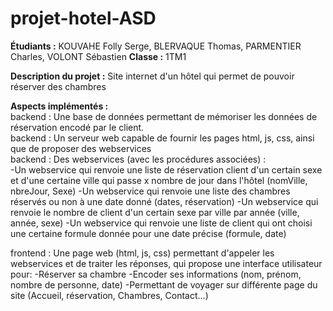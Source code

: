 # projet-hotel-ASD

**Étudiants :** KOUVAHE Folly Serge, BLERVAQUE Thomas, PARMENTIER Charles, VOLONT Sébastien
**Classe :** 1TM1

**Description du projet :** Site internet d'un hôtel qui permet de pouvoir réserver des chambres

**Aspects implémentés :**\
backend : Une base de données permettant de mémoriser les données de réservation encodé par le client.\
backend : Un serveur web capable de fournir les pages html, js, css, ainsi que de proposer des webservices\
backend : Des webservices (avec les procédures associées) :\
-Un webservice qui renvoie une liste de réservation client d'un certain sexe et d'une certaine ville qui passe x nombre de jour dans l'hôtel (nomVille, nbreJour, Sexe) 
-Un webservice qui renvoie une liste des chambres réservés ou non à une date donné (dates, réservation) 
-Un webservice qui renvoie le nombre de client d'un certain sexe par ville par année (ville, année, sexe) 
-Un webservice qui renvoie une liste de client qui ont choisi une certaine formule donnée pour une date précise (formule, date)

frontend : Une page web (html, js, css) permettant d'appeler les webservices et de traiter les réponses, qui propose une interface utilisateur pour: 
-Réserver sa chambre 
-Encoder ses informations (nom, prénom, nombre de personne, date) 
-Permettant de voyager sur différente page du site (Accueil, réservation, Chambres, Contact...)

